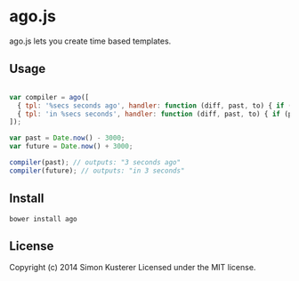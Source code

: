 # ago.js

ago.js lets you create time based templates.

## Usage

```javascript

var compiler = ago([
  { tpl: '%secs seconds ago', handler: function (diff, past, to) { if (!past) return; return { secs: to('seconds')} } },
  { tpl: 'in %secs seconds', handler: function (diff, past, to) { if (past) return; return { secs: to('seconds')} } }
]);

var past = Date.now() - 3000;
var future = Date.now() + 3000;

compiler(past); // outputs: "3 seconds ago"
compiler(future); // outputs: "in 3 seconds"


```

## Install


```bower install ago```


## License
Copyright (c) 2014 Simon Kusterer
Licensed under the MIT license.